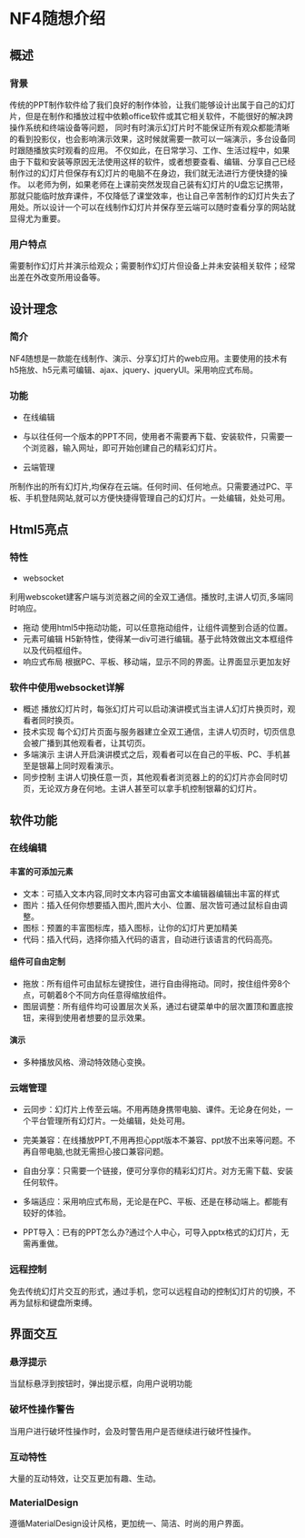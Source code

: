 # NF4随想介绍

## 概述

### 背景

传统的PPT制作软件给了我们良好的制作体验，让我们能够设计出属于自己的幻灯片，但是在制作和播放过程中依赖office软件或其它相关软件，不能很好的解决跨操作系统和终端设备等问题，
同时有时演示幻灯片时不能保证所有观众都能清晰的看到投影仪，也会影响演示效果，这时候就需要一款可以一端演示，多台设备同时跟随播放实时观看的应用。
不仅如此，在日常学习、工作、生活过程中，如果由于下载和安装等原因无法使用这样的软件，或者想要查看、编辑、分享自己已经制作过的幻灯片但保存有幻灯片的电脑不在身边，我们就无法进行方便快捷的操作。
以老师为例，如果老师在上课前突然发现自己装有幻灯片的U盘忘记携带，那就只能临时放弃课件，不仅降低了课堂效率，也让自己辛苦制作的幻灯片失去了用处。所以设计一个可以在线制作幻灯片并保存至云端可以随时查看分享的网站就显得尤为重要。

### 用户特点

需要制作幻灯片并演示给观众；需要制作幻灯片但设备上并未安装相关软件；经常出差在外改变所用设备等。

## 设计理念

### 简介

NF4随想是一款能在线制作、演示、分享幻灯片的web应用。主要使用的技术有h5拖放、h5元素可编辑、ajax、jquery、jqueryUI。采用响应式布局。

### 功能

 - 在线编辑

- 与以往任何一个版本的PPT不同，使用者不需要再下载、安装软件，只需要一个浏览器，输入网址，即可开始创建自己的精彩幻灯片。

 - 云端管理

所制作出的所有幻灯片,均保存在云端。任何时间、任何地点。只需要通过PC、平板、手机登陆网站,就可以方便快捷得管理自己的幻灯片。一处编辑，处处可用。

## Html5亮点

### 特性

 - websocket

利用webscoket建客户端与浏览器之间的全双工通信。播放时,主讲人切页,多端同时响应。
 - 拖动
 使用html5中拖动功能，可以任意拖动组件，让组件调整到合适的位置。
 - 元素可编辑
 H5新特性，使得某一div可进行编辑。基于此特效做出文本框组件以及代码框组件。
 - 响应式布局
 根据PC、平板、移动端，显示不同的界面。让界面显示更加友好

### 软件中使用websocket详解
 - 概述
 播放幻灯片时，每张幻灯片可以启动演讲模式当主讲人幻灯片换页时，观看者同时换页。
 - 技术实现
 每个幻灯片页面与服务器建立全双工通信，主讲人切页时，切页信息会被广播到其他观看者，让其切页。
 - 多端演示
 主讲人开启演讲模式之后，观看者可以在自己的平板、PC、手机甚至是银幕上同时观看演示。
 - 同步控制
 主讲人切换任意一页，其他观看者浏览器上的的幻灯片亦会同时切页，无论双方身在何地。主讲人甚至可以拿手机控制银幕的幻灯片。
 
## 软件功能

### 在线编辑

#### 丰富的可添加元素

 - 文本：可插入文本内容,同时文本内容可由富文本编辑器编辑出丰富的样式
 - 图片：插入任何你想要插入图片,图片大小、位置、层次皆可通过鼠标自由调整。
 - 图标：预置的丰富图标库，插入图标，让你的幻灯片更加精美
 - 代码：插入代码，选择你插入代码的语言，自动进行该语言的代码高亮。

#### 组件可自由定制

 - 拖放：所有组件可由鼠标左键按住，进行自由得拖动。同时，按住组件旁8个点，可朝着8个不同方向任意得缩放组件。
 - 图层调整：所有组件均可设置层次关系，通过右键菜单中的层次置顶和置底按钮，来得到使用者想要的显示效果。

#### 演示

 - 多种播放风格、滑动特效随心变换。

### 云端管理

 - 云同步：幻灯片上传至云端。不用再随身携带电脑、课件。无论身在何处，一个平台管理所有幻灯片。一处编辑，处处可用。

 - 完美兼容：在线播放PPT,不用再担心ppt版本不兼容、ppt放不出来等问题。不再自带电脑,也就无需担心接口兼容问题。

 - 自由分享：只需要一个链接，便可分享你的精彩幻灯片。对方无需下载、安装任何软件。
 - 多端适应：采用响应式布局，无论是在PC、平板、还是在移动端上。都能有较好的体验。

 - PPT导入：已有的PPT怎么办?通过个人中心，可导入pptx格式的幻灯片，无需再重做。

### 远程控制

免去传统幻灯片交互的形式，通过手机，您可以远程自动的控制幻灯片的切换，不再为鼠标和键盘所束缚。

## 界面交互

### 悬浮提示

当鼠标悬浮到按钮时，弹出提示框，向用户说明功能

### 破坏性操作警告

当用户进行破坏性操作时，会及时警告用户是否继续进行破坏性操作。

### 互动特性

大量的互动特效，让交互更加有趣、生动。

### MaterialDesign

遵循MaterialDesign设计风格，更加统一、简洁、时尚的用户界面。
